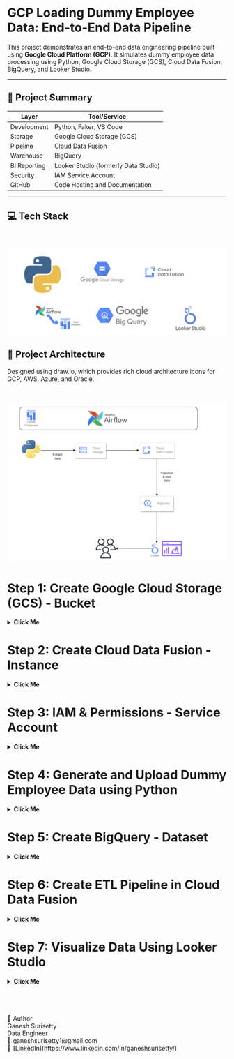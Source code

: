# GCP Loading Dummy Employee Data: End-to-End Data Pipeline

This project demonstrates an end-to-end data engineering pipeline built using **Google Cloud Platform (GCP)**. It simulates dummy employee data processing using Python, Google Cloud Storage (GCS), Cloud Data Fusion, BigQuery, and Looker Studio.

---

## 📌 Project Summary

| Layer          | Tool/Service                     |
|----------------|----------------------------------|
| Development    | Python, Faker, VS Code           |
| Storage        | Google Cloud Storage (GCS)       |
| Pipeline       | Cloud Data Fusion                |
| Warehouse      | BigQuery                         |
| BI Reporting   | Looker Studio (formerly Data Studio) |
| Security       | IAM Service Account              |
| GitHub         | Code Hosting and Documentation   |

---
## 💻 Tech Stack

&nbsp;  
&nbsp; 
![GCS Upload](screenshots/Techstack.png)

## 📁 Project Architecture
Designed using draw.io, which provides rich cloud architecture icons for GCP, AWS, Azure, and Oracle.

&nbsp;  
&nbsp; 
![GCS Upload](screenshots/Architecture.png)

# Step 1: Create Google Cloud Storage (GCS) - Bucket
<details>
<summary><strong>Click Me</strong></summary>
  
✅ Actions:
1. Go to GCP Console → Cloud Storage → Create a bucket
2. Name your bucket, e.g., fp_employee_bucket
3. Ensure it's set to Multi-region (e.g., us) and Standard Storage
4. Grant access using a Service Account with Storage Admin role
5. Upload after generating the CSV file using your Python script or manually via console. I have uploaded using python code.

&nbsp;  
&nbsp; 
![GCS Upload](screenshots/Bucket.png)

</details>

# Step 2: Create Cloud Data Fusion - Instance
<details>
<summary><strong>Click Me</strong></summary>
  
✅ Actions:
1. In GCP Console → Search Cloud Data Fusion → Click Create Instance
2. Name it (e.g., fp-cdf-dev) and choose Basic edition
3. Wait around ~20 minutes for setup → Click Launch Instance

&nbsp;  
&nbsp; 
![GCS Upload](screenshots/Cdf.png)

</details>

# Step 3: IAM & Permissions - Service Account
<details>
<summary><strong>Click Me</strong></summary>
  
✅ Actions:
1. Go to IAM & Admin → Create a Service Account
2. Assign the following roles:
  • Storage Admin (GCS access)
  • BigQuery Data Editor (BQ sink)
  • Data Fusion Runner or Editor (pipeline execution)
3. Download/Copy the service account JSON key to authenticate in Python:

&nbsp;  
&nbsp; 
![GCS Upload](screenshots/IAM.png)

</details>

# Step 4: Generate and Upload Dummy Employee Data using Python 
<details>
<summary><strong>Click Me</strong></summary>

✅ Actions:
1. Open Visual Studio Code, create a new folder for your project, and create a file named *extract.py*.
2. Install the required library using pip:
`
    pip install faker google-cloud-storage
`
4. Write the Python code to generate dummy employee data, including sensitive information such as "Passwords, Salary, and SSN".
5. Update the script with your GCS bucket name and service account credentials (JSON key file) to authenticate.
6. Run the script. It will:  
   • Generate the dummy data  
   • Save it as `dummy_employee_data.csv` 
6. Upload it directly into your Google Cloud Storage bucket.
7. Confirm that the file appears in your specified bucket under GCP Console.

&nbsp;  
&nbsp; 
![GCS Upload](screenshots/Vscode.png)

</details> 

# Step 5: Create BigQuery - Dataset
<details>
<summary><strong>Click Me</strong></summary>
  
✅ Actions:
1. Go to GCP Console → Search BigQuery
2. Create a dataset: employee
  • Create a table: dummy_employee
4. You can also let the BigQuery Sink auto-create the table
5. After pipeline execution, preview data and schema in the BigQuery console
   
&nbsp;  
&nbsp; 
![GCS Upload](screenshots/bigquery.png)

</details>

# Step 6: Create ETL Pipeline in Cloud Data Fusion
<details>
<summary><strong>Click Me</strong></summary>

** Data Masking (Using Wrangler)
1. Since we’re dealing with sensitive data (Password, SSN, Salary)
2. Use the Wrangler component to mask or hash sensitive fields
3. Click the dropdown on the column → Choose "Mask" or use "Encode using SHA256/MD5"
   
** Create the Pipeline:
1. In the pipeline canvas:
  • Source: GCS (CSV path)
  • Wrangler: Transform/mask fields
  • Sink: BigQuery
2. Click on each node and verify schema compatibility
*Note*: Make sure the schema in source, wrnagler and sink are same by selecting the propeties of each.

**Validate the pipeline and deploy

1. Click the "Deploy" button on the top-right corner of the pipeline canvas.
2. After successful deployment, click "Run" to execute the pipeline.
3. Monitor the execution logs for any errors. If there are no issues, the pipeline will complete successfully and load the transformed data into BigQuery.
*Note*: Execution time may vary depending on the volume of data being processed.
   
&nbsp;  
&nbsp; 
![GCS Upload](screenshots/pipeline.png)

</details>


# Step 7: Visualize Data Using Looker Studio
<details>
<summary><strong>Click Me</strong></summary>
  
✅ Actions:
Open https://lookerstudio.google.com

1. Go to Looker Studio
2. Click "Blank Report" → Add Data Source → Choose BigQuery
3. Select:
  • Project → Dataset → Table (dummy_employee)
4. Create reports:
  • Pie Chart: Job Titles
  • Bar Chart: Salary Ranges
  • Table: Employees by Department

5. Customize visual styling (color, fonts, etc.)

&nbsp;  
&nbsp; 
![GCS Upload](screenshots/looker.png)

&nbsp;  
&nbsp; 
![GCS Upload](screenshots/looker2.png)

</details>


<br>
<br>
<br>
<br>
🙋 Author<br>
Ganesh Surisetty<br>
Data Engineer<br>
📧 ganeshsurisetty1@gmail.com<br>
🔗 [LinkedIn](https://www.linkedin.com/in/ganeshsurisetty/)
